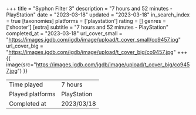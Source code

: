 +++
title = "Syphon Filter 3"
description = "7 hours and 52 minutes - PlayStation"
date = "2023-03-18"
updated = "2023-03-18"
in_search_index = true
[taxonomies]
platforms = ['playstation']
rating = []
genres = ['shooter']
[extra]
subtitle = "7 hours and 52 minutes - PlayStation"
completed_at = "2023-03-18"
url_cover_small = "https://images.igdb.com/igdb/image/upload/t_cover_small/co9457.jpg"
url_cover_big = "https://images.igdb.com/igdb/image/upload/t_cover_big/co9457.jpg"
+++
{{ image(src="https://images.igdb.com/igdb/image/upload/t_cover_big/co9457.jpg") }}

|              |            |
| ------------ | ---------- |
| Time played  | 7 hours |
| Played platforms    | PlayStation |
| Completed at | 2023/03/18 |



